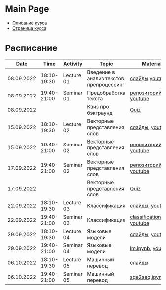 # Main Page

* [Описание курса](course_description.md)
* [Страница курса](https://karpovilia.github.io/NLP2022/readme/)

# Расписание
|Date|Time|Activity|Topic|Materials|Group|
|----|----|--------|-----|---------|-----|
| 08.09.2022 | 18:10-19:30 | Lecture 01 | Введение в анализ текстов, препроцессинг |  [слайды](https://github.com/karpovilia/NLP2022/raw/main/Lecture%2001%20-%20Introduction/01-intro.pdf) [youtube](https://youtu.be/97woeNchw6E) | 1,2 |
| 08.09.2022 | 19:40-21:00 | Seminar 01 | Предобработка текста | [репозиторий](https://github.com/karpovilia/NLP2022/tree/main/Seminar%2001%20-%20Introduction), [youtube](https://youtu.be/aXITGSdUPA0)| 1,2 |
| 08.09.2022 |             |           | Квиз про бэкграунд| [Quiz](https://docs.google.com/forms/d/e/1FAIpQLScGvDEJ15Le7B-Ti7LRIx9t7FfSwCaDh-j_n33zXfWuSZ-q1Q/viewform) | 1,2 |
| 15.09.2022 | 18:10-19:30 | Lecture 02 | Векторные представления слов | [слайды](https://github.com/karpovilia/NLP2022/blob/main/Lecture%2002%20-%20Word%20Embeddings/02-WordEmbeddings.pdf), [youtube](https://youtu.be/8TPcAxMlfTs) | 1,2 |
| 15.09.2022 | 19:40-21:00 | Seminar 02 | Векторные представления слов | [репозиторий](https://github.com/karpovilia/NLP2022/tree/main/Seminar%2002%20-%20Word%20Embeddings), [youtube](https://youtu.be/T4WrD69eUGY) | 1,2 |
| 17.09.2022 | 19:40-21:00 | Seminar 02 | Векторные представления слов | [репозиторий](https://github.com/karpovilia/NLP2022/tree/main/Seminar%2002%20-%20Word%20Embeddings), [youtube](https://youtu.be/0PJDoVwB-Ng) | 1,2 |
| 17.09.2022 | |  | Векторные представления слов | [Quiz](https://forms.gle/9Yo9pdWJ2mAkQ2Po8) | 1,2 |
| 22.09.2022 | 18:10-19:30 | Lecture 03 | Классификация| [слайды](https://docs.google.com/presentation/d/1q7407o6FCb_n9bIXReiq8x_eQ2Ws7evA/edit?usp=sharing&ouid=112816606551634705121&rtpof=true&sd=true), [youtube](https://youtu.be/5giGop-UADU)| 1,2 |
| 22.09.2022 | 19:40-21:00 | Seminar 03 | Классификация | [classification.ipynb](https://colab.research.google.com/drive/1m1a4_JEhe55IKxrwxeAXvTi1WUclTi3q?usp=sharing), [youtube](https://youtu.be/j-9p0ENvEEQ) | 1,2 |
| 29.09.2022 | 18:10-19:30 | Lecture 04 | Языковые модели | [слайды](https://docs.google.com/presentation/d/1Xgxa1zapby5tN79xJM4A43yF_Ua9urlRTcqviv2G9Cc/edit?usp=sharing), [youtube](https://youtu.be/kwK4pInW6tM)| 1,2 |
| 29.09.2022 | 19:40-21:00 | Seminar 04 | Языковые модели | [lm.ipynb](https://colab.research.google.com/drive/18VXwwoIyGApkCc6tnsmFtKvqGQHVtdLt?usp=sharing), [youtube](https://youtu.be/f2yAv6N_424) | 1,2 |
| 06.10.2022 | 18:10-19:30 | Lecture 05 | Машинный перевод | [слайды](https://docs.google.com/presentation/d/1AWRQTRPwkNXtABK9ZuOEiEVUm67lApA1/edit?usp=sharing&ouid=112816606551634705121&rtpof=true&sd=true) | 1,2 |
| 06.10.2022 | 19:40-21:00 | Seminar 05 | Машинный перевод| [sqe2seq.ipynb](https://colab.research.google.com/drive/1cyFNWYSyPaeGzDgv8MB-DaRbv5t5WgEn?usp=sharing) | 1,2 |

